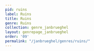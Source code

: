 ```yaml
---
pid: ruins
label: Ruins
title: Ruins
genre: Ruins
collection: genre_janbrueghel
layout: genrepage_janbrueghel
order: '09'
permalink: "/janbrueghel/genres/ruins/"
---
```

